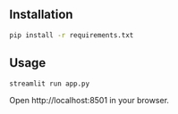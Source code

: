 

## Installation

```bash
pip install -r requirements.txt
```

## Usage

```bash
streamlit run app.py
```

Open http://localhost:8501 in your browser.

